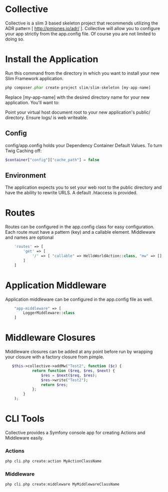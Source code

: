 # Collective
Collective is a slim 3 based skeleton project that recommends utilizing the ADR pattern [ http://pmjones.io/adr/ ].
Collective will allow you to configure your app strictly from the app.config file. 
Of course you are not limited to doing so.

# Install the Application

Run this command from the directory in which you want to install your new Slim Framework application.

```php
php composer.phar create-project slim/slim-skeleton [my-app-name]
```

Replace [my-app-name] with the desired directory name for your new application. You'll want to:

Point your virtual host document root to your new application's public/ directory.
Ensure logs/ is web writeable.


## Config
config/app.config holds your Dependency Container Default Values.
To turn Twig Caching off:
```php
$container["config"]["cache_path"] = false
```

## Environment
The application expects you to set your web root to the public directory and have the ability to rewrite URLS. A default .htaccess is provided.

# Routes
Routes can be configured in the app.config class for easy configuration.
Each route must have a pattern (key) and a callable element. Middleware and names are optional

```php
    'routes' => [
        'get' => [
            '/' => [ "callable" => HelloWorldAction::class, "mw" => [], "name" => "" ]
        ]
    ]
```

# Application Middleware
Application middleware can be configured in the app.config file as well.

```php
    "app-middleware" => [
        LoggerMiddleware::class
    ]
```

# Middleware Closures
Middleware closures can be added at any point before run by wrapping your closure with a factory closure from pimple.
```php
   $this->collective->addMw("Test2", function ($c) {
            return function ($req, $res, $next) {
                $res = $next($req, $res);
                $res->write("Test2");
                return $res;
            };
        }
    );
```

# CLI Tools
Collective provides a Symfony console app for creating Actions and Middleware easily.

### Actions
```php
php cli.php create:action MyActionClassName
```

### Middleware
```php
php cli.php create:middleware MyMiddlewareClassName
```

